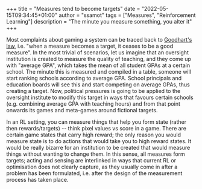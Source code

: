 +++
title = "Measures tend to become targets"
date = "2022-05-15T09:34:45+01:00"
author = "ssamot"
tags = ["Measures", "Reinforcement Learning"]
description = "The minute you measure something, you alter it"
+++

Most complaints about gaming a system can be traced back to [Goodhart's law](https://en.wikipedia.org/wiki/Goodhart's_law), i.e. "when a measure becomes a target, it ceases to be a good measure". In the most trivial of scenarios, let us imagine that an oversight institution is created to measure the quality of teaching, and they come up with "average GPA", which takes the mean of all student GPAs at a certain school. The minute this is measured and compiled in a table, someone will start ranking schools according to average GPA. School principals and education boards will see this and start competing on average GPAs, thus creating a target. Now, political pressures is going to be applied to the oversight institute to modify this target in ways that favours certain schools (e.g. combining average GPA with teaching hours) and from that point onwards its games and meta-games around fictional targets.

In an RL setting, you can measure things that help you form state (rather then rewards/targets) -- think pixel values vs score in a game. There are certain game states that carry high reward; the only reason you would measure state is to do actions that would take you to high reward states. It would be really bizarre for an institution to be created that would measure things without wanting to change them. In this sense, all measures form targets; acting and sensing are interlinked in ways that current RL or optimisation does not clearly capture, as they usually come in after a problem has been formulated, i.e. after the design of the measurement process has taken place.
